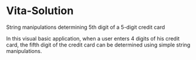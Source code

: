 # Vita-Solution
String manipulations determining 5th digit of a 5-digit credit card

In this visual basic application, when a user enters 4 digits of his credit card, the fifth digit of the credit card can be determined using simple string manipulations.
